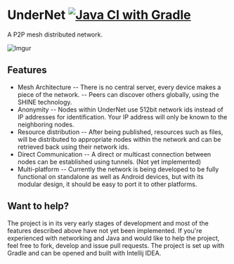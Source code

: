 # UnderNet [![Java CI with Gradle](https://github.com/itsMatoosh/UnderNet/actions/workflows/gradle.yml/badge.svg)](https://github.com/itsMatoosh/UnderNet/actions/workflows/gradle.yml)
A P2P mesh distributed network. 

![Imgur](https://i.imgur.com/po8xteU.png)
## Features
 - Mesh Architecture
 -- There is no central server, every device makes a piece of the network.
 -- Peers can discover others globally, using the SHINE technology.
 - Anonymity
 -- Nodes within UnderNet use 512bit network ids instead of IP addresses for identification. Your IP address will only be known to the neighboring nodes.
 - Resource distribution
 -- After being published, resources such as files, will be distributed to appropriate nodes within the network and can be retrieved back using their network ids.
 - Direct Communication
 -- A direct or multicast connection between nodes can be established using tunnels. (Not yet implemented)
 - Multi-platform
 -- Currently the network is being developed to be fully functional on standalone as well as Android devices, but with its modular design, it should be easy to port it to other platforms.

## Want to help?
The project is in its very early stages of development and most of the features described above have not yet been implemented. If you're experienced with networking and Java and would like to help the project, feel free to fork, develop and issue pull requests. The project is set up with Gradle and can be opened and built with Intellij IDEA.
